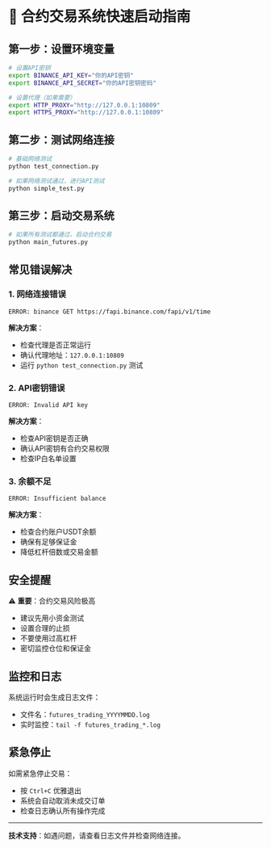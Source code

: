 # 🚀 合约交易系统快速启动指南

## 第一步：设置环境变量

```bash
# 设置API密钥
export BINANCE_API_KEY="你的API密钥"
export BINANCE_API_SECRET="你的API密钥密码"

# 设置代理（如果需要）
export HTTP_PROXY="http://127.0.0.1:10809"
export HTTPS_PROXY="http://127.0.0.1:10809"
```

## 第二步：测试网络连接

```bash
# 基础网络测试
python test_connection.py

# 如果网络测试通过，进行API测试
python simple_test.py
```

## 第三步：启动交易系统

```bash
# 如果所有测试都通过，启动合约交易
python main_futures.py
```

## 常见错误解决

### 1. 网络连接错误
```
ERROR: binance GET https://fapi.binance.com/fapi/v1/time
```
**解决方案**：
- 检查代理是否正常运行
- 确认代理地址：`127.0.0.1:10809`
- 运行 `python test_connection.py` 测试

### 2. API密钥错误
```
ERROR: Invalid API key
```
**解决方案**：
- 检查API密钥是否正确
- 确认API密钥有合约交易权限
- 检查IP白名单设置

### 3. 余额不足
```
ERROR: Insufficient balance
```
**解决方案**：
- 检查合约账户USDT余额
- 确保有足够保证金
- 降低杠杆倍数或交易金额

## 安全提醒

⚠️ **重要**：合约交易风险极高
- 建议先用小资金测试
- 设置合理的止损
- 不要使用过高杠杆
- 密切监控仓位和保证金

## 监控和日志

系统运行时会生成日志文件：
- 文件名：`futures_trading_YYYYMMDD.log`
- 实时监控：`tail -f futures_trading_*.log`

## 紧急停止

如需紧急停止交易：
- 按 `Ctrl+C` 优雅退出
- 系统会自动取消未成交订单
- 检查日志确认所有操作完成

---

**技术支持**：如遇问题，请查看日志文件并检查网络连接。